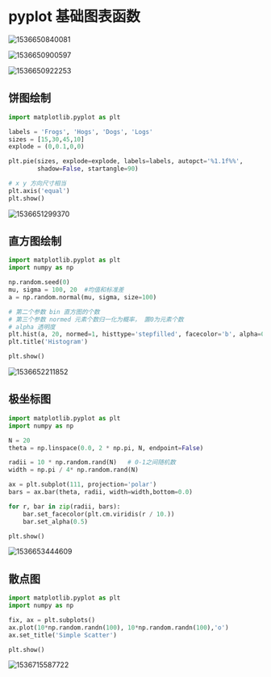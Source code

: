 # pyplot 基础图表函数



![1536650840081](C:\Users\DR2016~1\AppData\Local\Temp\1536650840081.png)



![1536650900597](C:\Users\DR2016~1\AppData\Local\Temp\1536650900597.png)



![1536650922253](C:\Users\DR2016~1\AppData\Local\Temp\1536650922253.png)



## 饼图绘制

```python
import matplotlib.pyplot as plt

labels = 'Frogs', 'Hogs', 'Dogs', 'Logs'
sizes = [15,30,45,10]
explode = (0,0.1,0,0)

plt.pie(sizes, explode=explode, labels=labels, autopct='%1.1f%%',
        shadow=False, startangle=90)

# x y 方向尺寸相当
plt.axis('equal')
plt.show()
```

![1536651299370](C:\Users\DR2016~1\AppData\Local\Temp\1536651299370.png)



## 直方图绘制



```python
import matplotlib.pyplot as plt
import numpy as np

np.random.seed(0)
mu, sigma = 100, 20  #均值和标准差
a = np.random.normal(mu, sigma, size=100)

# 第二个参数 bin 直方图的个数
# 第三个参数 normed 元素个数归一化为概率， 置0为元素个数
# alpha 透明度
plt.hist(a, 20, normed=1, histtype='stepfilled', facecolor='b', alpha=0.75)
plt.title('Histogram')

plt.show()
```

![1536652211852](C:\Users\DR2016~1\AppData\Local\Temp\1536652211852.png)



## 极坐标图



```python
import matplotlib.pyplot as plt
import numpy as np

N = 20
theta = np.linspace(0.0, 2 * np.pi, N, endpoint=False)

radii = 10 * np.random.rand(N)   # 0-1之间随机数
width = np.pi / 4* np.random.rand(N)

ax = plt.subplot(111, projection='polar')
bars = ax.bar(theta, radii, width=width,bottom=0.0)

for r, bar in zip(radii, bars):
    bar.set_facecolor(plt.cm.viridis(r / 10.))
    bar.set_alpha(0.5)

plt.show()
```

![1536653444609](C:\Users\DR2016~1\AppData\Local\Temp\1536653444609.png)



## 散点图



```python
import matplotlib.pyplot as plt
import numpy as np

fix, ax = plt.subplots()
ax.plot(10*np.random.randn(100), 10*np.random.randn(100),'o')
ax.set_title('Simple Scatter')

plt.show()
```



![1536715587722](C:\Users\DR2016~1\AppData\Local\Temp\1536715587722.png)